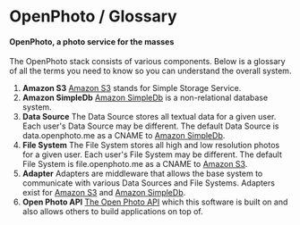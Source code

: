 OpenPhoto / Glossary
=======================
#### OpenPhoto, a photo service for the masses

The OpenPhoto stack consists of various components. Below is a glossary of all the terms you need to know so you can understand the overall system.

1.  **Amazon S3**
    [Amazon S3][s3] stands for Simple Storage Service.
1.  **Amazon SimpleDb**
    [Amazon SimpleDb][simpledb] is a non-relational database system.
1.  **Data Source**
    The Data Source stores all textual data for a given user. Each user's Data Source may be different. The default Data Source is data.openphoto.me as a CNAME to [Amazon SimpleDb][simpledb].
1.  **File System**
    The File System stores all high and low resolution photos for a given user. Each user's File System may be different. The default File System is file.openphoto.me as a CNAME to [Amazon S3][s3].
1.  **Adapter**
    Adapters are middleware that allows the base system to communicate with various Data Sources and File Systems. Adapters exist for [Amazon S3][s3] and [Amazon SimpleDb][simpledb].
1.  **Open Photo API**
    [The Open Photo API][openphotoapi] which this software is built on and also allows others to build applications on top of.


[openphotoapi]: documentation/api
[aws]: http://aws.amazon.com/
[s3]: http://aws.amazon.com/s3/
[simpledb]: http://aws.amazon.com/simpledb/
